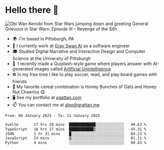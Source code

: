 <!--
**GameDog9988/GameDog9988** is a ✨ _special_ ✨ repository because its `README.md` (this file) appears on your GitHub profile.

Here are some ideas to get you started:

- 🔭 I’m currently working on ...
- 🌱 I’m currently learning ...
- 👯 I’m looking to collaborate on ...
- 🤔 I’m looking for help with ...
- 💬 Ask me about ...
- 📫 How to reach me: ...
- 😄 Pronouns: ...
- ⚡ Fun fact: ...
-->



Hello there 👋
==================================

![Obi Wan Kenobi from Star Wars jumping down and greeting General Grievous in Star Wars: Episode III – Revenge of the Sith](https://github.com/agrattan0820/agrattan0820/assets/51346343/689e56eb-29be-46a5-a079-28ea727b5f7e)


- 🌍  I'm based in Pittsburgh, PA
- 🦢  I currently work at [Gray Swan AI](https://www.grayswan.ai) as a software engineer
- 🎓  Studied Digital Narrative and Interactive Design and Computer Science at the University of Pittsburgh
- 👾  I recently made a Quiplash-style game where players answer with AI-generated images called [Artificial Unintelligence](https://github.com/agrattan0820/artificial-unintelligence)
- ⚽  In my free time I like to play soccer, read, and play board games with friends
- 🥣  My favorite cereal combination is Honey Bunches of Oats and Honey Nut Cheerios 😋
- 🖥️  See my portfolio at [agattan.com](http://agrattan.com/)
- 📫  You can contact me at [alex@grattan.me](mailto:alex@grattan.me)

<!--START_SECTION:waka-->

```txt
From: 04 January 2025 - To: 11 January 2025

Svelte       17 hrs 29 mins  ████████████░░░░░░░░░░░░░   48.63 %
TypeScript   16 hrs 17 mins  ███████████▒░░░░░░░░░░░░░   45.31 %
JSON         1 hr 31 mins    █░░░░░░░░░░░░░░░░░░░░░░░░   04.23 %
JavaScript   23 mins         ▒░░░░░░░░░░░░░░░░░░░░░░░░   01.11 %
Python       9 mins          ░░░░░░░░░░░░░░░░░░░░░░░░░   00.43 %
```

<!--END_SECTION:waka-->
